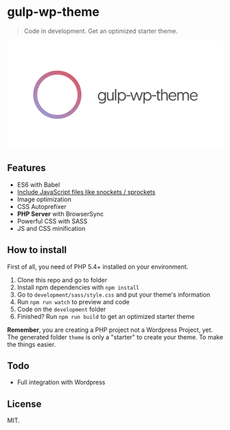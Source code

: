 # gulp-wp-theme

> Code in development. Get an optimized starter theme.

![gulp-wp-theme](./development/images/gulp-wp-theme.png)

## Features

* ES6 with Babel
* [Include JavaScript files like snockets / sprockets](https://github.com/wiledal/gulp-include#include-directives)
* Image optimization
* CSS Autoprefixer
* __PHP Server__ with BrowserSync
* Powerful CSS with SASS
* JS and CSS minification

## How to install

First of all, you need of PHP 5.4+ installed on your environment.

1. Clone this repo and go to folder
2. Install npm dependencies with `npm install`
3. Go to `development/sass/style.css` and put your theme's information
4. Run `npm run watch` to preview and code
5. Code on the `development` folder
6. Finished? Run `npm run build` to get an optimized starter theme

__Remember__, you are creating a PHP project not a Wordpress Project, yet. The generated folder `theme` is only a "starter" to create your theme. To make the things easier.

## Todo

* Full integration with Wordpress

## License

MIT.
